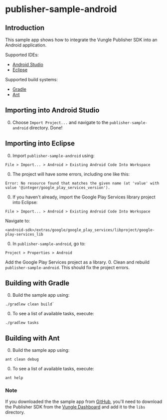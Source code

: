 # publisher-sample-android

## Introduction

This sample app shows how to integrate the Vungle Publisher SDK into an Android application.

Supported IDEs:
* [Android Studio](#androidstudio)
* [Eclipse](#eclipse)

Supported build systems:
* [Gradle](#gradle)
* [Ant](#ant)

## <a name="androidstudio"></a>Importing into Android Studio

0. Choose `Import Project...` and navigate to the `publisher-sample-android` directory.  Done!

## <a name="eclipse"></a>Importing into Eclipse

0. Import `publisher-sample-android` using:

  ```
  File > Import... > Android > Existing Android Code Into Workspace
  ```

0. The project will have some errors, including one like this:

  ```
  Error: No resource found that matches the given name (at 'value' with value '@integer/google_play_services_version').
  ```

0. If you haven't already, import the Google Play Services library project into Eclipse:

  ```
  File > Import... > Android > Existing Android Code Into Workspace
  ```
  Navigate to:

  ```
  <android-sdk>/extras/google/google_play_services/libproject/google-play-services_lib
  ```
0. In `publisher-sample-android`, go to: 

  ```
  Project > Properties > Android
  ```
  Add the Google Play Services project as a library.
0. Clean and rebuild `publisher-sample-android`.  This should fix the project errors.

## <a name="gradle"></a>Building with Gradle

0. Build the sample app using:

  ```
  ./gradlew clean build`
  ```
0. To see a list of available tasks, execute:

  ```
  ./gradlew tasks
  ```

## <a name="ant"></a>Building with Ant

0. Build the sample app using:

  ```
  ant clean debug
  ```
0. To see a list of available tasks, execute:

  ```
  ant help
  ```

### Note
If you downloaded the the sample app from [GitHub](http://github.com/Vungle/publisher-sample-android), you'll need to download the Publisher SDK from the [Vungle Dashboard](https://v.vungle.com) and add it to the `libs` directory.
